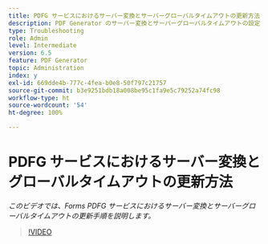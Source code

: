 ```yaml
---
title: PDFG サービスにおけるサーバー変換とサーバーグローバルタイムアウトの更新方法
description: PDF Generator のサーバー変換とサーバーグローバルタイムアウトの設定
type: Troubleshooting
role: Admin
level: Intermediate
version: 6.5
feature: PDF Generator
topic: Administration
index: y
exl-id: 669dde4b-777c-4fea-b0e8-50f797c21757
source-git-commit: b3e9251bdb18a008be95c1fa9e5c79252a74fc98
workflow-type: ht
source-wordcount: '54'
ht-degree: 100%

---
```


# PDFG サービスにおけるサーバー変換とグローバルタイムアウトの更新方法

*このビデオでは、Forms PDFG サービスにおけるサーバー変換とサーバーグローバルタイムアウトの更新手順を説明します。*

>[!VIDEO](https://video.tv.adobe.com/v/335514?quality=12&learn=on)
